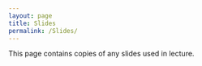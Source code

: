 ```yaml
---
layout: page
title: Slides
permalink: /Slides/
---
```


This page contains copies of any slides used in lecture.


